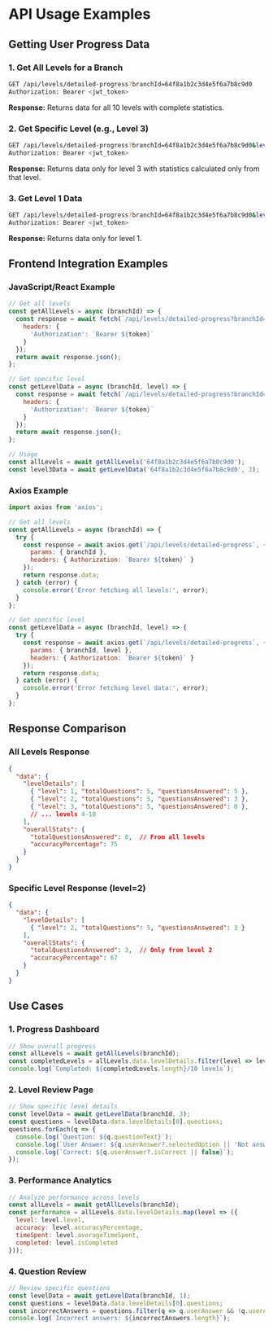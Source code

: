 # API Usage Examples

## Getting User Progress Data

### 1. Get All Levels for a Branch
```bash
GET /api/levels/detailed-progress?branchId=64f8a1b2c3d4e5f6a7b8c9d0
Authorization: Bearer <jwt_token>
```

**Response:** Returns data for all 10 levels with complete statistics.

### 2. Get Specific Level (e.g., Level 3)
```bash
GET /api/levels/detailed-progress?branchId=64f8a1b2c3d4e5f6a7b8c9d0&level=3
Authorization: Bearer <jwt_token>
```

**Response:** Returns data only for level 3 with statistics calculated only from that level.

### 3. Get Level 1 Data
```bash
GET /api/levels/detailed-progress?branchId=64f8a1b2c3d4e5f6a7b8c9d0&level=1
Authorization: Bearer <jwt_token>
```

**Response:** Returns data only for level 1.

## Frontend Integration Examples

### JavaScript/React Example
```javascript
// Get all levels
const getAllLevels = async (branchId) => {
  const response = await fetch(`/api/levels/detailed-progress?branchId=${branchId}`, {
    headers: {
      'Authorization': `Bearer ${token}`
    }
  });
  return await response.json();
};

// Get specific level
const getLevelData = async (branchId, level) => {
  const response = await fetch(`/api/levels/detailed-progress?branchId=${branchId}&level=${level}`, {
    headers: {
      'Authorization': `Bearer ${token}`
    }
  });
  return await response.json();
};

// Usage
const allLevels = await getAllLevels('64f8a1b2c3d4e5f6a7b8c9d0');
const level3Data = await getLevelData('64f8a1b2c3d4e5f6a7b8c9d0', 3);
```

### Axios Example
```javascript
import axios from 'axios';

// Get all levels
const getAllLevels = async (branchId) => {
  try {
    const response = await axios.get(`/api/levels/detailed-progress`, {
      params: { branchId },
      headers: { Authorization: `Bearer ${token}` }
    });
    return response.data;
  } catch (error) {
    console.error('Error fetching all levels:', error);
  }
};

// Get specific level
const getLevelData = async (branchId, level) => {
  try {
    const response = await axios.get(`/api/levels/detailed-progress`, {
      params: { branchId, level },
      headers: { Authorization: `Bearer ${token}` }
    });
    return response.data;
  } catch (error) {
    console.error('Error fetching level data:', error);
  }
};
```

## Response Comparison

### All Levels Response
```json
{
  "data": {
    "levelDetails": [
      { "level": 1, "totalQuestions": 5, "questionsAnswered": 5 },
      { "level": 2, "totalQuestions": 5, "questionsAnswered": 3 },
      { "level": 3, "totalQuestions": 5, "questionsAnswered": 0 },
      // ... levels 4-10
    ],
    "overallStats": {
      "totalQuestionsAnswered": 8,  // From all levels
      "accuracyPercentage": 75
    }
  }
}
```

### Specific Level Response (level=2)
```json
{
  "data": {
    "levelDetails": [
      { "level": 2, "totalQuestions": 5, "questionsAnswered": 3 }
    ],
    "overallStats": {
      "totalQuestionsAnswered": 3,  // Only from level 2
      "accuracyPercentage": 67
    }
  }
}
```

## Use Cases

### 1. Progress Dashboard
```javascript
// Show overall progress
const allLevels = await getAllLevels(branchId);
const completedLevels = allLevels.data.levelDetails.filter(level => level.isCompleted);
console.log(`Completed: ${completedLevels.length}/10 levels`);
```

### 2. Level Review Page
```javascript
// Show specific level details
const levelData = await getLevelData(branchId, 3);
const questions = levelData.data.levelDetails[0].questions;
questions.forEach(q => {
  console.log(`Question: ${q.questionText}`);
  console.log(`User Answer: ${q.userAnswer?.selectedOption || 'Not answered'}`);
  console.log(`Correct: ${q.userAnswer?.isCorrect || false}`);
});
```

### 3. Performance Analytics
```javascript
// Analyze performance across levels
const allLevels = await getAllLevels(branchId);
const performance = allLevels.data.levelDetails.map(level => ({
  level: level.level,
  accuracy: level.accuracyPercentage,
  timeSpent: level.averageTimeSpent,
  completed: level.isCompleted
}));
```

### 4. Question Review
```javascript
// Review specific questions
const levelData = await getLevelData(branchId, 1);
const questions = levelData.data.levelDetails[0].questions;
const incorrectAnswers = questions.filter(q => q.userAnswer && !q.userAnswer.isCorrect);
console.log(`Incorrect answers: ${incorrectAnswers.length}`);
```
